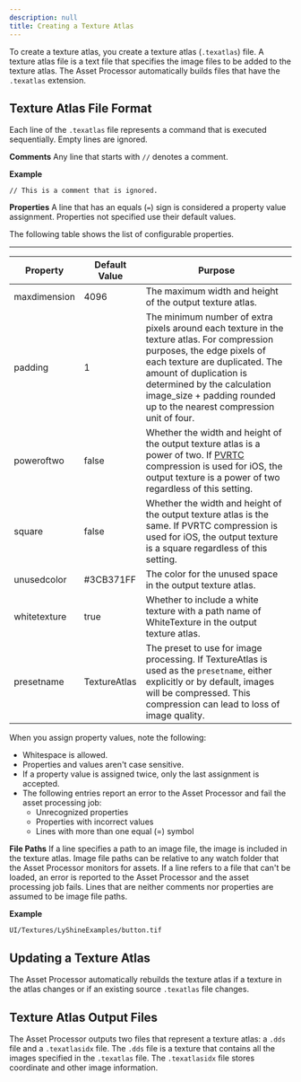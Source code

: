 ```yaml
---
description: null
title: Creating a Texture Atlas
---
```


To create a texture atlas, you create a texture atlas \(`.texatlas`\) file. A texture atlas file is a text file that specifies the image files to be added to the texture atlas. The Asset Processor automatically builds files that have the `.texatlas` extension.

## Texture Atlas File Format 

Each line of the `.texatlas` file represents a command that is executed sequentially. Empty lines are ignored.

**Comments**
Any line that starts with `//` denotes a comment.

**Example**

```
// This is a comment that is ignored.
```

**Properties**
A line that has an equals \(`=`\) sign is considered a property value assignment. Properties not specified use their default values.

The following table shows the list of configurable properties.


****

| Property | Default Value | Purpose |
| --- | --- | --- |
| maxdimension | 4096 | The maximum width and height of the output texture atlas. |
| padding | 1 | The minimum number of extra pixels around each texture in the texture atlas. For compression purposes, the edge pixels of each texture are duplicated. The amount of duplication is determined by the calculation image\_size + padding rounded up to the nearest compression unit of four. |
| poweroftwo | false |  Whether the width and height of the output texture atlas is a power of two. If [PVRTC](https://en.wikipedia.org/wiki/PVRTC) compression is used for iOS, the output texture is a power of two regardless of this setting. |
| square | false |  Whether the width and height of the output texture atlas is the same. If PVRTC compression is used for iOS, the output texture is a square regardless of this setting.  |
| unusedcolor | \#3CB371FF | The color for the unused space in the output texture atlas. |
| whitetexture | true | Whether to include a white texture with a path name of WhiteTexture in the output texture atlas. |
| presetname | TextureAtlas |  The preset to use for image processing. If TextureAtlas is used as the `presetname`, either explicitly or by default, images will be compressed. This compression can lead to loss of image quality.  |

When you assign property values, note the following:
+ Whitespace is allowed.
+ Properties and values aren't case sensitive.
+ If a property value is assigned twice, only the last assignment is accepted.
+ The following entries report an error to the Asset Processor and fail the asset processing job:
  + Unrecognized properties
  + Properties with incorrect values
  + Lines with more than one equal (=) symbol

**File Paths**
If a line specifies a path to an image file, the image is included in the texture atlas. Image file paths can be relative to any watch folder that the Asset Processor monitors for assets. If a line refers to a file that can't be loaded, an error is reported to the Asset Processor and the asset processing job fails. Lines that are neither comments nor properties are assumed to be image file paths.

**Example**

```
UI/Textures/LyShineExamples/button.tif
```

## Updating a Texture Atlas 

The Asset Processor automatically rebuilds the texture atlas if a texture in the atlas changes or if an existing source `.texatlas` file changes.

## Texture Atlas Output Files 

The Asset Processor outputs two files that represent a texture atlas: a `.dds` file and a `.texatlasidx` file. The `.dds` file is a texture that contains all the images specified in the `.texatlas` file. The `.texatlasidx` file stores coordinate and other image information.
